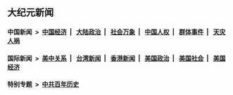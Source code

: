 ## 大纪元新闻

#### 中国新闻 &nbsp;>&nbsp; [中国经济](indexes/ncid283/README.md?05251645) &nbsp;| &nbsp; [大陆政治](indexes/ncid277/README.md?05251645) &nbsp;| &nbsp; [社会万象](indexes/ncid282/README.md?05251645) &nbsp;| &nbsp; [中国人权](indexes/ncid278/README.md?05251645) &nbsp;| &nbsp; [群体事件](indexes/ncid279/README.md?05251645) &nbsp;| &nbsp; [天灾人祸](indexes/ncid280/README.md?05251645)

#### 国际新闻 &nbsp;>&nbsp; [美中关系](indexes/nf1412576/README.md?05251645) &nbsp;| &nbsp; [台湾新闻](indexes/ncid1349361/README.md?05251645) &nbsp;| &nbsp; [香港新闻](indexes/ncid1349362/README.md?05251645) &nbsp;| &nbsp; [美国政治](indexes/ncid1078159/README.md?05251645) &nbsp;| &nbsp; [美国社会](indexes/ncid1078160/README.md?05251645) &nbsp;| &nbsp; [美国经济](indexes/ncid1078158/README.md?05251645)

#### 特别专题 &nbsp;>&nbsp; [中共百年历史](https://github.com/easy2view/epoch-special/blob/master/README.md?05251645)  

